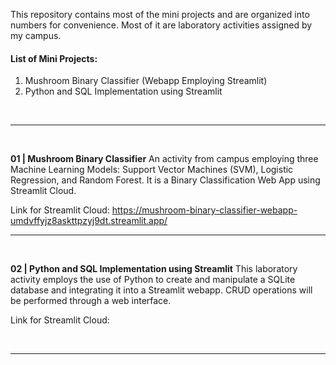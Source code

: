 This repository contains most of the mini projects and are organized into numbers for convenience. Most of it are laboratory activities assigned by my campus.

#### List of Mini Projects:
1. Mushroom Binary Classifier (Webapp Employing Streamlit)
2. Python and SQL Implementation using Streamlit

<br>

---  
<br>

**01 | Mushroom Binary Classifier**
An activity from campus employing three Machine Learning Models: Support Vector Machines (SVM), Logistic Regression, and Random Forest. It is a Binary Classification Web App using Streamlit Cloud.

Link for Streamlit Cloud: https://mushroom-binary-classifier-webapp-umdvffyjz8askttpzyj9dt.streamlit.app/

---   
<br>

**02 | Python and SQL Implementation using Streamlit**
This laboratory activity employs the use of Python to create and manipulate a SQLite database and integrating it into a Streamlit webapp. CRUD operations will be performed through a web interface.

Link for Streamlit Cloud: 


<br>

---   
